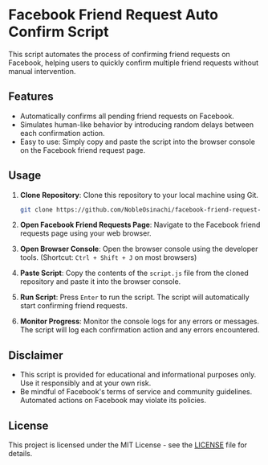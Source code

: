 # Facebook Friend Request Auto Confirm Script

This script automates the process of confirming friend requests on Facebook, helping users to quickly confirm multiple friend requests without manual intervention.

## Features

- Automatically confirms all pending friend requests on Facebook.
- Simulates human-like behavior by introducing random delays between each confirmation action.
- Easy to use: Simply copy and paste the script into the browser console on the Facebook friend request page.

## Usage

1. **Clone Repository**: Clone this repository to your local machine using Git.

   ```bash
   git clone https://github.com/NobleOsinachi/facebook-friend-request-auto-confirm.git
   ```

2. **Open Facebook Friend Requests Page**: Navigate to the Facebook friend requests page using your web browser.

3. **Open Browser Console**: Open the browser console using the developer tools. (Shortcut: `Ctrl + Shift + J` on most browsers)

4. **Paste Script**: Copy the contents of the `script.js` file from the cloned repository and paste it into the browser console.

5. **Run Script**: Press `Enter` to run the script. The script will automatically start confirming friend requests.

6. **Monitor Progress**: Monitor the console logs for any errors or messages. The script will log each confirmation action and any errors encountered.

## Disclaimer

- This script is provided for educational and informational purposes only. Use it responsibly and at your own risk.
- Be mindful of Facebook's terms of service and community guidelines. Automated actions on Facebook may violate its policies.

## License

This project is licensed under the MIT License - see the [LICENSE](LICENSE) file for details.
